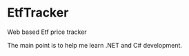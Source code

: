 # EtfTracker
Web based Etf price tracker

The main point is to help me learn .NET and C# development.
